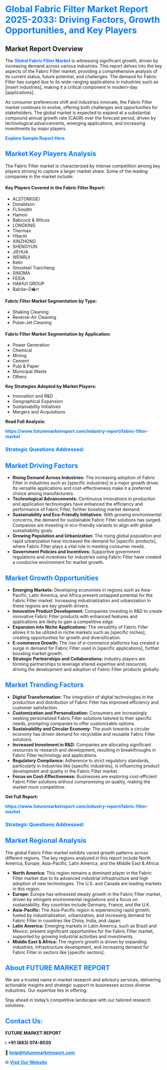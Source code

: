 <h1 style="color: #007BFF;">Global Fabric Filter Market Report 2025-2033: Driving Factors, Growth Opportunities, and Key Players</h1>

<section id="overview">
<h2>Market Report Overview</h2>
<p>The <a href="https://www.futuremarketreport.com/industry-report/fabric-filter-market" style="color: #007BFF; text-decoration: none;"><strong>Global Fabric Filter Market</strong></a> is witnessing significant growth, driven by increasing demand across various industries. This report delves into the key aspects of the Fabric Filter market, providing a comprehensive analysis of its current status, future potential, and challenges. The demand for Fabric Filter has surged due to its wide-ranging applications in industries such as [insert industries], making it a critical component in modern-day [applications].</p>
<p>As consumer preferences shift and industries innovate, the Fabric Filter market continues to evolve, offering both challenges and opportunities for stakeholders. The global market is expected to expand at a substantial compound annual growth rate (CAGR) over the forecast period, driven by technological advancements, emerging applications, and increasing investments by major players.</p>
</section>

<section id="overview">
<p><a href="https://www.futuremarketreport.com/request-sample/reportId=107740" style="color: #007BFF; text-decoration: none;"><strong>Explore Sample Report Here</strong></a></p>
</section>

<section id="key-players">
<h2 style="color: #007BFF;">Market Key Players Analysis</h2>
<p>The Fabric Filter market is characterized by intense competition among key players striving to capture a larger market share. Some of the leading companies in the market include:</p>
<h4>Key Players Covered in the Fabric Filter Report:</h4>
<ul><li>ALSTOM(GE)</li><li>Donaldson</li><li>FLSmidth</li><li>Hamon</li><li>Babcock &amp; Wilcox</li><li>LONGKING</li><li>Thermax</li><li>Hitachi</li><li>XINZHONG</li><li>SHENGYUN</li><li>JIEHUA</li><li>WENRUI</li><li>Kelin</li><li>Sinosteel Tiancheng</li><li>SINOMA</li><li>FEIDA</li><li>HAIHUI GROUP</li><li>Balcke-D�rr</li></ul>
<h4>Fabric Filter Market Segmentation by Type:</h4>
<ul><li>Shaking Cleaning</li><li>Reverse-Air Cleaning</li><li>Pulse-Jet Cleaning</li></ul>

<h4>Fabric Filter Market Segmentation by Application:</h4>
<ul><li>Power Generation</li><li>Chemical</li><li>Mining</li><li>Cement</li><li>Pulp &amp; Paper</li><li>Municipal Waste</li><li>Others</li></ul>
<p><strong>Key Strategies Adopted by Market Players:</strong></p>
<ul>
<li>Innovation and R&D</li>
<li>Geographical Expansion</li>
<li>Sustainability Initiatives</li>
<li>Mergers and Acquisitions</li>
</ul>
</section>

<section>
<p><strong>Read Full Analysis: </strong></p><a href="https://www.futuremarketreport.com/industry-report/fabric-filter-market" style="color: #007BFF; text-decoration: none;"><strong>https://www.futuremarketreport.com/industry-report/fabric-filter-market</strong></a>
<h3 style="color: #007BFF;">Strategic Questions Addressed:</h3>
</section>

<section id="driving-factors">
<h2 style="color: #007BFF;">Market Driving Factors</h2>
<ul>
<li><strong>Rising Demand Across Industries:</strong> The increasing adoption of Fabric Filter in industries such as [specific industries] is a major growth driver. Its versatile applications and cost-effectiveness make it a preferred choice among manufacturers.</li>
<li><strong>Technological Advancements:</strong> Continuous innovations in production and application technologies have enhanced the efficiency and performance of Fabric Filter, further boosting market demand.</li>
<li><strong>Sustainability and Eco-Friendly Initiatives:</strong> With growing environmental concerns, the demand for sustainable Fabric Filter solutions has surged. Companies are investing in eco-friendly variants to align with global sustainability goals.</li>
<li><strong>Growing Population and Urbanization:</strong> The rising global population and rapid urbanization have increased the demand for [specific products], where Fabric Filter plays a vital role in meeting consumer needs.</li>
<li><strong>Government Policies and Incentives:</strong> Supportive government regulations and incentives for industries using Fabric Filter have created a conducive environment for market growth.</li>
</ul>
</section>

<section id="growth-opportunities">
<h2 style="color: #007BFF;">Market Growth Opportunities</h2>
<ul>
<li><strong>Emerging Markets:</strong> Developing economies in regions such as Asia-Pacific, Latin America, and Africa present untapped potential for the Fabric Filter market. Increasing industrialization and urbanization in these regions are key growth drivers.</li>
<li><strong>Innovative Product Development:</strong> Companies investing in R&D to create innovative Fabric Filter products with enhanced features and applications are likely to gain a competitive edge.</li>
<li><strong>Expansion into Niche Applications:</strong> The versatility of Fabric Filter allows it to be utilized in niche markets such as [specific niches], creating opportunities for growth and diversification.</li>
<li><strong>E-commerce Growth:</strong> The rise of e-commerce platforms has created a surge in demand for Fabric Filter used in [specific applications], further boosting market growth.</li>
<li><strong>Strategic Partnerships and Collaborations:</strong> Industry players are forming partnerships to leverage shared expertise and resources, driving the development and adoption of Fabric Filter products globally.</li>
</ul>
</section>

<section id="trending-factors">
<h2 style="color: #007BFF;">Market Trending Factors</h2>
<ul>
<li><strong>Digital Transformation:</strong> The integration of digital technologies in the production and distribution of Fabric Filter has improved efficiency and customer satisfaction.</li>
<li><strong>Customization and Personalization:</strong> Consumers are increasingly seeking personalized Fabric Filter solutions tailored to their specific needs, prompting companies to offer customizable options.</li>
<li><strong>Sustainability and Circular Economy:</strong> The push towards a circular economy has driven demand for recyclable and reusable Fabric Filter solutions.</li>
<li><strong>Increased Investment in R&D:</strong> Companies are allocating significant resources to research and development, resulting in breakthroughs in Fabric Filter technology and applications.</li>
<li><strong>Regulatory Compliance:</strong> Adherence to strict regulatory standards, particularly in industries like [specific industries], is influencing product development and quality in the Fabric Filter market.</li>
<li><strong>Focus on Cost-Effectiveness:</strong> Businesses are exploring cost-efficient Fabric Filter solutions without compromising on quality, making the market more competitive.</li>
</ul>
</section>

<section>
<p><strong>Get Full Report: </strong></p><a href="https://www.futuremarketreport.com/industry-report/fabric-filter-market" style="color: #007BFF; text-decoration: none;"><strong>https://www.futuremarketreport.com/industry-report/fabric-filter-market</strong></a>
<h3 style="color: #007BFF;">Strategic Questions Addressed:</h3>
</section>


<section id="regional-analysis">
<h2 style="color: #007BFF;">Market Regional Analysis</h2>
<p>The global Fabric Filter market exhibits varied growth patterns across different regions. The key regions analyzed in this report include North America, Europe, Asia-Pacific, Latin America, and the Middle East & Africa:</p>
<ul>
<li><strong>North America:</strong> This region remains a dominant player in the Fabric Filter market due to its advanced industrial infrastructure and high adoption of new technologies. The U.S. and Canada are leading markets in this region.</li>
<li><strong>Europe:</strong> Europe has witnessed steady growth in the Fabric Filter market, driven by stringent environmental regulations and a focus on sustainability. Key countries include Germany, France, and the U.K.</li>
<li><strong>Asia-Pacific:</strong> The Asia-Pacific region is experiencing rapid growth, fueled by industrialization, urbanization, and increasing demand for Fabric Filter in countries like China, India, and Japan.</li>
<li><strong>Latin America:</strong> Emerging markets in Latin America, such as Brazil and Mexico, present significant opportunities for the Fabric Filter market, supported by growing industrial activities and investments.</li>
<li><strong>Middle East & Africa:</strong> The region’s growth is driven by expanding industries, infrastructure development, and increasing demand for Fabric Filter in sectors like [specific sectors].</li>
</ul>
</section>

<footer>
<h2 style="color: #007BFF;">About FUTURE MARKET REPORT</h2>
<p>We are a trusted name in market research and advisory services, delivering actionable insights and strategic support to businesses across diverse industries. Our expertise lies in offering:</p>

<p>Stay ahead in today’s competitive landscape with our tailored research solutions.</p>

<h2 style="color: #007BFF;">Contact Us:</h2>
<p><strong>FUTURE MARKET REPORT</strong></p>
<p>📞 <strong>+91 (883) 074-8030</strong></p>
<p>📧 <strong><a href="mailto:help@futuremarketreport.com" style="color: #007BFF;">help@futuremarketreport.com</a></strong></p>
<p>🌐 <strong><a href="https://www.futuremarketreport.com/" style="color: #007BFF;">Visit Our Website</a></strong></p>
</footer>